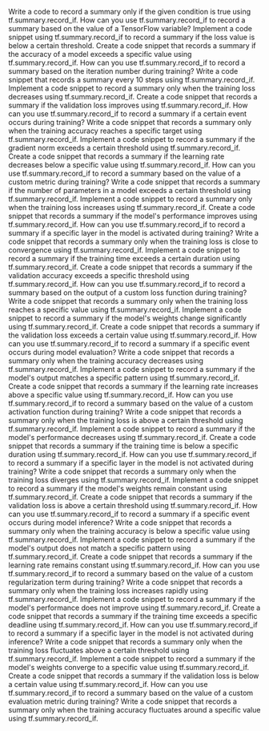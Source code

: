 Write a code to record a summary only if the given condition is true using tf.summary.record_if.
How can you use tf.summary.record_if to record a summary based on the value of a TensorFlow variable?
Implement a code snippet using tf.summary.record_if to record a summary if the loss value is below a certain threshold.
Create a code snippet that records a summary if the accuracy of a model exceeds a specific value using tf.summary.record_if.
How can you use tf.summary.record_if to record a summary based on the iteration number during training?
Write a code snippet that records a summary every 10 steps using tf.summary.record_if.
Implement a code snippet to record a summary only when the training loss decreases using tf.summary.record_if.
Create a code snippet that records a summary if the validation loss improves using tf.summary.record_if.
How can you use tf.summary.record_if to record a summary if a certain event occurs during training?
Write a code snippet that records a summary only when the training accuracy reaches a specific target using tf.summary.record_if.
Implement a code snippet to record a summary if the gradient norm exceeds a certain threshold using tf.summary.record_if.
Create a code snippet that records a summary if the learning rate decreases below a specific value using tf.summary.record_if.
How can you use tf.summary.record_if to record a summary based on the value of a custom metric during training?
Write a code snippet that records a summary if the number of parameters in a model exceeds a certain threshold using tf.summary.record_if.
Implement a code snippet to record a summary only when the training loss increases using tf.summary.record_if.
Create a code snippet that records a summary if the model's performance improves using tf.summary.record_if.
How can you use tf.summary.record_if to record a summary if a specific layer in the model is activated during training?
Write a code snippet that records a summary only when the training loss is close to convergence using tf.summary.record_if.
Implement a code snippet to record a summary if the training time exceeds a certain duration using tf.summary.record_if.
Create a code snippet that records a summary if the validation accuracy exceeds a specific threshold using tf.summary.record_if.
How can you use tf.summary.record_if to record a summary based on the output of a custom loss function during training?
Write a code snippet that records a summary only when the training loss reaches a specific value using tf.summary.record_if.
Implement a code snippet to record a summary if the model's weights change significantly using tf.summary.record_if.
Create a code snippet that records a summary if the validation loss exceeds a certain value using tf.summary.record_if.
How can you use tf.summary.record_if to record a summary if a specific event occurs during model evaluation?
Write a code snippet that records a summary only when the training accuracy decreases using tf.summary.record_if.
Implement a code snippet to record a summary if the model's output matches a specific pattern using tf.summary.record_if.
Create a code snippet that records a summary if the learning rate increases above a specific value using tf.summary.record_if.
How can you use tf.summary.record_if to record a summary based on the value of a custom activation function during training?
Write a code snippet that records a summary only when the training loss is above a certain threshold using tf.summary.record_if.
Implement a code snippet to record a summary if the model's performance decreases using tf.summary.record_if.
Create a code snippet that records a summary if the training time is below a specific duration using tf.summary.record_if.
How can you use tf.summary.record_if to record a summary if a specific layer in the model is not activated during training?
Write a code snippet that records a summary only when the training loss diverges using tf.summary.record_if.
Implement a code snippet to record a summary if the model's weights remain constant using tf.summary.record_if.
Create a code snippet that records a summary if the validation loss is above a certain threshold using tf.summary.record_if.
How can you use tf.summary.record_if to record a summary if a specific event occurs during model inference?
Write a code snippet that records a summary only when the training accuracy is below a specific value using tf.summary.record_if.
Implement a code snippet to record a summary if the model's output does not match a specific pattern using tf.summary.record_if.
Create a code snippet that records a summary if the learning rate remains constant using tf.summary.record_if.
How can you use tf.summary.record_if to record a summary based on the value of a custom regularization term during training?
Write a code snippet that records a summary only when the training loss increases rapidly using tf.summary.record_if.
Implement a code snippet to record a summary if the model's performance does not improve using tf.summary.record_if.
Create a code snippet that records a summary if the training time exceeds a specific deadline using tf.summary.record_if.
How can you use tf.summary.record_if to record a summary if a specific layer in the model is not activated during inference?
Write a code snippet that records a summary only when the training loss fluctuates above a certain threshold using tf.summary.record_if.
Implement a code snippet to record a summary if the model's weights converge to a specific value using tf.summary.record_if.
Create a code snippet that records a summary if the validation loss is below a certain value using tf.summary.record_if.
How can you use tf.summary.record_if to record a summary based on the value of a custom evaluation metric during training?
Write a code snippet that records a summary only when the training accuracy fluctuates around a specific value using tf.summary.record_if.